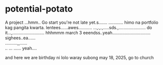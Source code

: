 # potential-potato
A project
...hmm..
Go start you're not late yet.s.......
............
himo na portfolio kag pangita kwarta. lentees......awes...........
...,.,.,.....sds.,......................
do it...,..........................
 hhhmmm march 3 eeendss..yeah...............................
 sighees..ea......
 <br>..........,,......
 <br>..
...
......
 yeah....

 and here we are birthday ni lolo waray subong may 18, 2025, go to church
<!-- I will start today freelancing and VA help meqq....

help me help me helpppp.....

mashed potato
heyy

hello. s.
